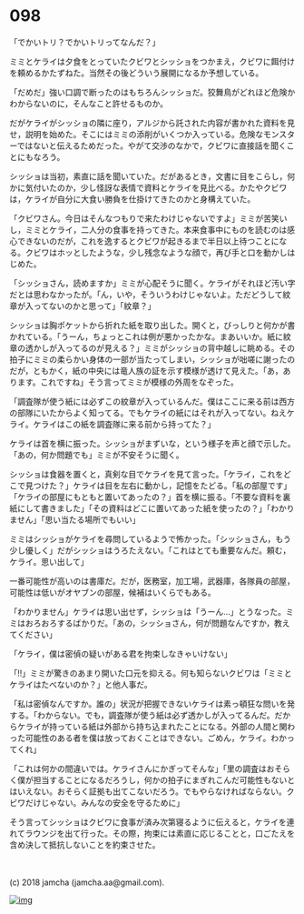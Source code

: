 # 098

「でかいトリ？でかいトリってなんだ？」  

ミミとケライは夕食をとっていたクビワとシッショをつかまえ，クビワに餌付けを頼めるかたずねた。当然その後どういう展開になるか予想している。  

「だめだ」強い口調で断ったのはもちろんシッショだ。狡舞鳥がどれほど危険かわからないのに，そんなこと許せるものか。  

だがケライがシッショの隣に座り，アルジから託された内容が書かれた資料を見せ，説明を始めた。そこにはミミの添削がいくつか入っている。危険なモンスターではないと伝えるためだった。やがて交渉のなかで，クビワに直接話を聞くことにもなろう。  

シッショは当初，素直に話を聞いていた。だがあるとき，文書に目をこらし，何かに気付いたのか，少し怪訝な表情で資料とケライを見比べる。かたやクビワは，ケライが自分に大食い勝負を仕掛けてきたのかと身構えていた。  

「クビワさん。今日はそんなつもりで来たわけじゃないですよ」ミミが苦笑いし，ミミとケライ，二人分の食事を持ってきた。本来食事中にものを読むのは感心できないのだが，これを逸するとクビワが起きるまで半日以上待つことになる。クビワはホッとしたような，少し残念なような顔で，再び手と口を動かしはじめた。  

「シッショさん，読めますか」ミミが心配そうに聞く。ケライがそれほど汚い字だとは思わなかったが。「ん，いや，そういうわけじゃないよ。ただどうして紋章が入ってないのかと思って」「紋章？」  

シッショは胸ポケットから折れた紙を取り出した。開くと，びっしりと何かが書かれている。「うーん，ちょっとこれは例が悪かったかな。まあいいか。紙に紋章の透かしが入ってるのが見える？」ミミがシッショの背中越しに眺める。その拍子にミミの柔らかい身体の一部が当たってしまい，シッショが咄嗟に謝ったのだが，ともかく，紙の中央には竜人族の証を示す模様が透けて見えた。「あ，あります。これですね」そう言ってミミが模様の外周をなぞった。  

「調査隊が使う紙には必ずこの紋章が入っているんだ。僕はここに来る前は西方の部隊にいたからよく知ってる。でもケライの紙にはそれが入ってない。ねえケライ。ケライはこの紙を調査隊に来る前から持ってた？」  

ケライは首を横に振った。シッショがまずいな，という様子を声と顔で示した。「あの，何か問題でも」ミミが不安そうに聞く。  

シッショは食器を置くと，真剣な目でケライを見て言った。「ケライ，これをどこで見つけた？」ケライは目を左右に動かし，記憶をたどる。「私の部屋です」「ケライの部屋にもともと置いてあったの？」首を横に振る。「不要な資料を裏紙にして書きました」「その資料はどこに置いてあった紙を使ったの？」「わかりません」「思い当たる場所でもいい」  

ミミはシッショがケライを尋問しているようで怖かった。「シッショさん，もう少し優しく」だがシッショはうろたえない。「これはとても重要なんだ。頼む，ケライ。思い出して」  

一番可能性が高いのは書庫だ。だが，医務室，加工場，武器庫，各隊員の部屋，可能性は低いがオヤブンの部屋，候補はいくらでもある。  

「わかりません」ケライは思い出せず，シッショは「うーん…」とうなった。ミミはおろおろするばかりだ。「あの，シッショさん，何が問題なんですか，教えてください」  

「ケライ，僕は密偵の疑いがある君を拘束しなきゃいけない」  

「!!」ミミが驚きのあまり開いた口元を抑える。何も知らないクビワは「ミミとケライはたべないのか？」と他人事だ。  

「私は密偵なんですか。誰の」状況が把握できないケライは素っ頓狂な問いを発する。「わからない。でも，調査隊が使う紙は必ず透かしが入ってるんだ。だからケライが持っている紙は外部から持ち込まれたことになる。外部の人間と関わった可能性のある者を僕は放っておくことはできない。ごめん，ケライ。わかってくれ」  

「これは何かの間違いでは。ケライさんにかぎってそんな」「里の調査はおそらく僕が担当することになるだろうし，何かの拍子にまぎれこんだ可能性もないとはいえない。おそらく証拠も出てこないだろう。でもやらなければならない。クビワだけじゃない。みんなの安全を守るために」  

そう言ってシッショはクビワに食事が済み次第寝るように伝えると，ケライを連れてラウンジを出て行った。その際，拘束には素直に応じることと，口ごたえを含め決して抵抗しないことを約束させた。  

<br>  
<br>  
(c) 2018 jamcha (jamcha.aa@gmail.com).  

[![img](http://i.creativecommons.org/l/by-nc-sa/4.0/88x31.png)](http://creativecommons.org/licenses/by-nc-sa/4.0/deed)